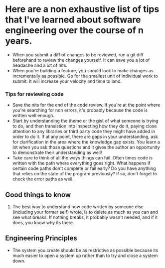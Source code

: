 # Here are a non exhaustive list of tips that I've learned about software engineering over the course of n years.

* When you submit a diff of changes to be reviewed, run a git diff beforehand to review the changes yourself.
It can save you a lot of headache and a lot of nits.
* When you're building a feature, you should look to make changes as incrementally as possible.
Go for the smallest unit of individual work to submit. It will increase your velocity and time to land.


### Tips for reviewing code
* Save the nits for the end of the code review. If you're at the point where you're searching for
non errors, it's probably because the code is written well enough.
* Start by understanding the theme or
the gist of what someone is trying to do, and then transistion into inspecting
how they do it, paying close attention to any libraries or third party code they
might have added in order to do it. If at any point, there are gaps in your
understanding, ask for clarification in the area where the knowledge gap exists.
You learn a lot when you ask those questions and it gives the author an opportunity
to demonstrate their understanding as well!
* Take care to think of all the ways things can fail. Often times code is written with the path where everything goes right.
What happens if certain code paths don't complete or fail early? Do you have anything that relies on the state of the program previously? 
If so, don't forget to check the error paths as well.

## Good things to know
1. The best way to understand how code written by someone else (including your former self) wrote, is to delete as much as you can and see what breaks. If nothing breaks, it probably wasn't needed, and if it does, you know why its there.

## Engineering Principles
* The system you create should be as restrictive as possible because its much easier to open a system up rather than to try and close a system down.
